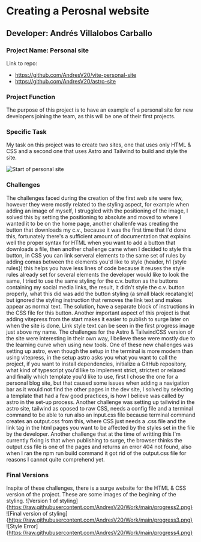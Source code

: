 # Creating a Perosnal website
## Developer: Andrés Villalobos Carballo

### Project Name: Personal site
Link to repo:
- https://github.com/AndresV20/vite-personal-site
- https://github.com/AndresV20/astro-site


### Project Function
The purpose of this project is to have an example of a personal site for new developers joining the team, as this will be one of their first projects.


### Specific Task
My task on this project was to create two sites, one that uses only HTML & CSS and a second one that uses Astro and Tailwind to build and style the site.

![Start of personal site](https://raw.githubusercontent.com/AndresV20/Work/f5afbd94592a881f3e9e77dab3d73a5fef7c3065/progress1.png)

### Challenges
The challenges faced during the creation of the first web site were few, however they were mostly related to the styling aspect, for example when adding an image of myself, I struggled with the positioning of the image, I solved this by setting the positioning to absolute and moved to where I wanted it to be on the home page, another challenfe was creating the button that downloads my c.v., because it was the first time that I'd done this, fortunately there's a sufficient amount of documentation that explains well the proper syntax for HTML when you want to add a button that downloads a file, then another challenge came when I decided to style this button, in CSS you can link serveral elements to the same set of rules by adding comas between the elements you'd like to style (header, h1 {style rules}) this helps you have less lines of code because it reuses the style rules already set for several elements the developer would like to look the same, I tried to use the same styling for the c.v. button as the buttons containing my social media links, the result, it didn't style the c.v. button properly, what this did was add the button styling (a small black recatangle) but ignored the styling instruction that removes the link text and makes appear as normal text. The solution, have a separate block of instructions in the CSS file for this button. Another important aspect of this project is that adding vitepress from the start makes it easier to publish to surge later on when the site is done.
Link style text can be seen in the first progress image just above my name.
The challenges for the Astro & TailwindCSS version of the site were interesting in their own way, I believe these were mostly due to the learning curve when using new tools. One of these new challenges was setting up astro, even though the setup in the terminal is more modern than using vitepress, in the setup astro asks you what you want to call the project, if you want to install dependencies, initialize a GitHub repository, what kind of typescript you'd like to implement strict, strictest or relaxed and finally which template you'd like to use, first I chose the one for a personal blog site, but that caused some issues when adding a navigation bar as it would not find the other pages in the dev site, I solved by selecting a template that had a few good practices, is how I believe was called by astro in the set-up process. Another challenge was setting up tailwind in the astro site, tailwind as oposed to raw CSS, needs a config file and a terminal command to be able to run also an input.css file because terminal command creates an output.css from this, where CSS just needs a .css file and the link tag in the html pages you want to be affected by the styles set in the file by the developer. Another challenge that at the time of writting this I'm currently fixing is that when publishing to surge, the browser thinks the output.css file is one of the pages and returns an error 404 not found, also when I ran the npm run build command it got rid of the output.css file for reasons I cannot quite comprehend yet.
### Final Versions
Inspite of these challenges, there is a surge website for the HTML & CSS version of the project. These are some images of the begining of the styling.
![Version 1 of styling]{https://raw.githubusercontent.com/AndresV20/Work/main/progress2.png}
![Final version of styling]{https://raw.githubusercontent.com/AndresV20/Work/main/progress3.png}
![Style Error]{https://raw.githubusercontent.com/AndresV20/Work/main/progress4.png}